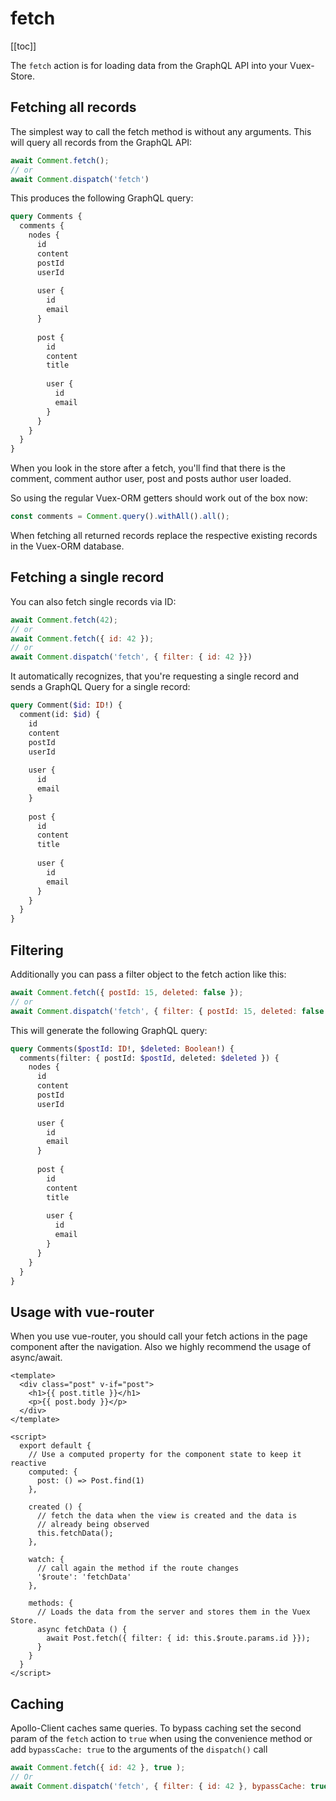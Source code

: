# fetch

[[toc]]

The `fetch` action is for loading data from the GraphQL API into your Vuex-Store.


## Fetching all records

The simplest way to call the fetch
method is without any arguments. This will query all records from the GraphQL API:

```javascript
await Comment.fetch();
// or
await Comment.dispatch('fetch')
```

This produces the following GraphQL query:

```graphql
query Comments {
  comments {
    nodes {
      id
      content
      postId
      userId
        
      user {
        id
        email
      }
        
      post {
        id
        content
        title
      
        user {
          id
          email
        }
      }
    }
  }
}
```

When you look in the store after a fetch, you'll find that there is the comment, comment author user, post and posts
author user loaded.

So using the regular Vuex-ORM getters should work out of the box now:

```javascript
const comments = Comment.query().withAll().all();
```

When fetching all returned records replace the respective existing records in the Vuex-ORM database.


## Fetching a single record

You can also fetch single records via ID:

```javascript
await Comment.fetch(42);
// or
await Comment.fetch({ id: 42 });
// or
await Comment.dispatch('fetch', { filter: { id: 42 }})
```

It automatically recognizes, that you're requesting a single record and sends a GraphQL Query for a single record:

```graphql
query Comment($id: ID!) {
  comment(id: $id) {
    id
    content
    postId
    userId
    
    user {
      id
      email
    }
    
    post {
      id
      content
      title
  
      user {
        id
        email
      }
    }
  }
}
```


## Filtering

Additionally you can pass a filter object to the fetch action like this:

```javascript
await Comment.fetch({ postId: 15, deleted: false });
// or
await Comment.dispatch('fetch', { filter: { postId: 15, deleted: false }})
``` 

This will generate the following GraphQL query:

```graphql
query Comments($postId: ID!, $deleted: Boolean!) {
  comments(filter: { postId: $postId, deleted: $deleted }) {
    nodes {
      id
      content
      postId
      userId
        
      user {
        id
        email
      }
      
      post {
        id
        content
        title
      
        user {
          id
          email
        }
      }
    }
  }
}
```


## Usage with vue-router

When you use vue-router, you should call your fetch actions in the page component after the navigation. Also we highly
recommend the usage of async/await.

```vue
<template>
  <div class="post" v-if="post">
    <h1>{{ post.title }}</h1>
    <p>{{ post.body }}</p>
  </div>
</template>

<script>
  export default {
    // Use a computed property for the component state to keep it reactive
    computed: {
      post: () => Post.find(1)
    },
    
    created () {
      // fetch the data when the view is created and the data is
      // already being observed
      this.fetchData();
    },
    
    watch: {
      // call again the method if the route changes
      '$route': 'fetchData'
    },
    
    methods: {
      // Loads the data from the server and stores them in the Vuex Store.
      async fetchData () {
        await Post.fetch({ filter: { id: this.$route.params.id }});
      }
    }
  }
</script>
```


## Caching

Apollo-Client caches same queries. To bypass caching set the second param of the `fetch` action to `true`
when using the convenience method or add `bypassCache: true` to the arguments of the `dispatch()` call

```javascript
await Comment.fetch({ id: 42 }, true );
// Or
await Comment.dispatch('fetch', { filter: { id: 42 }, bypassCache: true })
```

